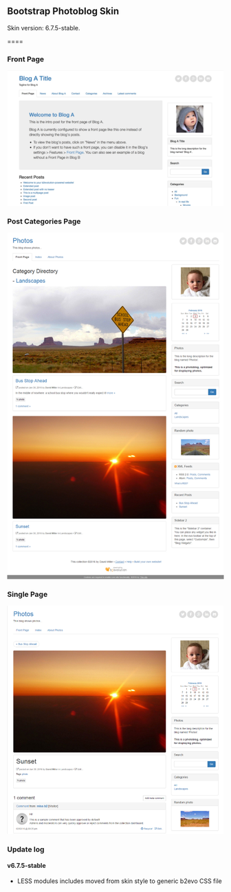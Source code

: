 ## Bootstrap Photoblog Skin

Skin version: 6.7.5-stable.

====

### Front Page

![disp=front](skinshot_front.jpg)

### Post Categories Page

![disp=catdir](skinshot_catdir.jpg)

### Single Page

![disp=single](skinshot_single.jpg)

### Update log

#### v6.7.5-stable
- LESS modules includes moved from skin style to generic b2evo CSS file
